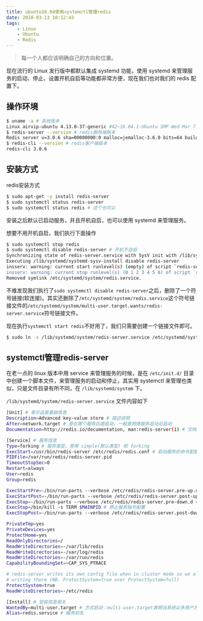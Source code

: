 ```yaml
---
title: ubuntu16.04使用systemctl管理redis
date: 2018-03-13 10:12:43
tags: 
    - Linux
    - Ubuntu
    - Redis
---
```


> 每一个人都应该明确自己的方向和位置。

现在流行的 Linux 发行版中都默认集成 systemd 功能，使用 systemd 来管理服务的启动、停止、设置开机自启等功能都非常方便，现在我们也对我们的 redis 配置下。

<!-- more -->

## 操作环境
``` bash
$ uname -a # 系统版本
Linux airvip-ubuntu 4.13.0-37-generic #42~16.04.1-Ubuntu SMP Wed Mar 7 16:03:28 UTC 2018 x86_64 x86_64 x86_64 GNU/Linux
$ redis-server --version # redis服务端版本
Redis server v=3.0.6 sha=00000000:0 malloc=jemalloc-3.6.0 bits=64 build=687a2a319020fa42
$ redis-cli --version # redis客户端版本
redis-cli 3.0.6
```

## 安装方式

redis安装方式
``` bash
$ sudo apt-get -y install redis-server
$ sudo systemctl status redis-server
$ sudo systemctl status redis # 这个也可以
```
安装之后默认已启动服务，并且开机自启，也可以使用 systemd 来管理服务。

想要不用开机自启，我们执行下面操作
``` bash
$ sudo systemctl stop redis
$ sudo systemctl disable redis-server # 开机不自启
Synchronizing state of redis-server.service with SysV init with /lib/systemd/systemd-sysv-install...
Executing /lib/systemd/systemd-sysv-install disable redis-server
insserv: warning: current start runlevel(s) (empty) of script `redis-server' overrides LSB defaults (2 3 4 5).
insserv: warning: current stop runlevel(s) (0 1 2 3 4 5 6) of script `redis-server' overrides LSB defaults (0 1 6).
Removed symlink /etc/systemd/system/redis.service.
```
不难发现我们执行了`sudo systemctl disable redis-server`之后，删除了一个符号链接(软连接)。其实还删除了`/etc/systemd/system/redis.service`这个符号链接文件的`/etc/systemd/system/multi-user.target.wants/redis-server.service`符号链接文件。

现在执行`systemctl start redis`不好用了，我们只需要创建一个链接文件即可。
``` bash
$ sudo ln -s /lib/systemd/system/redis-server.service /etc/systemd/system/redis.service
```

## systemctl管理redis-server
在老一点的 linux 版本中用 service 来管理服务的时候，是在 `/etc/init.d/` 目录中创建一个脚本文件，来管理服务的启动和停止，其实用 systemctl 来管理也类似，只是文件目录有所不同，在 `/lib/systemd/system` 下。

`/lib/systemd/system/redis-server.service` 文件内容如下
``` bash
[Unit] # 表示这是基础信息
Description=Advanced key-value store # 描述说明
After=network.target # 是在哪个服务后面启动，一般是网络服务启动后启动
Documentation=http://redis.io/documentation, man:redis-server(1) # 文档说明

[Service] # 服务信息 
Type=forking # 服务类型，常用 simple(默认类型) 和 forking
ExecStart=/usr/bin/redis-server /etc/redis/redis.conf # 启动服务的命令配置
PIDFile=/var/run/redis/redis-server.pid
TimeoutStopSec=0
Restart=always
User=redis
Group=redis

ExecStartPre=-/bin/run-parts --verbose /etc/redis/redis-server.pre-up.d
ExecStartPost=-/bin/run-parts --verbose /etc/redis/redis-server.post-up.d 
ExecStop=-/bin/run-parts --verbose /etc/redis/redis-server.pre-down.d # 停止服务指令配置
ExecStop=/bin/kill -s TERM $MAINPID # 停止服务指令配置
ExecStopPost=-/bin/run-parts --verbose /etc/redis/redis-server.post-down.d

PrivateTmp=yes
PrivateDevices=yes
ProtectHome=yes
ReadOnlyDirectories=/
ReadWriteDirectories=-/var/lib/redis
ReadWriteDirectories=-/var/log/redis
ReadWriteDirectories=-/var/run/redis
CapabilityBoundingSet=~CAP_SYS_PTRACE

# redis-server writes its own config file when in cluster mode so we allow
# writing there (NB. ProtectSystem=true over ProtectSystem=full)
ProtectSystem=true
ReadWriteDirectories=-/etc/redis

[Install] # 安装信息相关
WantedBy=multi-user.target # 方式启动：multi-user.target表明当系统以多用户方式（默认的运行级别）启动时，这个服务需要被自动运行。
Alias=redis.service # 服务别名
```







